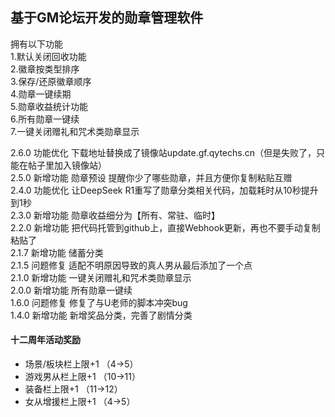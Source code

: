 ## 基于GM论坛开发的勋章管理软件

拥有以下功能  
1.默认关闭回收功能  
2.徽章按类型排序  
3.保存/还原徽章顺序  
4.勋章一键续期  
5.勋章收益统计功能  
6.所有勋章一键续  
7.一键关闭赠礼和咒术类勋章显示  

2.6.0 功能优化 下载地址替换成了镜像站update.gf.qytechs.cn（但是失败了，只能在帖子里加入镜像站）  
2.5.0 新增功能 勋章预设 提醒你少了哪些勋章，并且方便你复制粘贴互赠  
2.4.0 功能优化 让DeepSeek R1重写了勋章分类相关代码，加载耗时从10秒提升到1秒  
2.3.0 新增功能 勋章收益细分为【所有、常驻、临时】  
2.2.0 新增功能 把代码托管到github上，直接Webhook更新，再也不要手动复制粘贴了  
2.1.7 新增功能 储蓄分类  
2.1.5 问题修复 适配不明原因导致的真人男从最后添加了一个点  
2.1.0 新增功能 一键关闭赠礼和咒术类勋章显示  
2.0.0 新增功能 所有勋章一键续  
1.6.0 问题修复 修复了与U老师的脚本冲突bug  
1.4.0 新增功能 新增奖品分类，完善了剧情分类  

#### 十二周年活动奖励
* 场景/板块栏上限+1 （4→5）
* 游戏男从栏上限+1 （10→11）
* 装备栏上限+1 （11→12）
* 女从增援栏上限+1 （4→5）